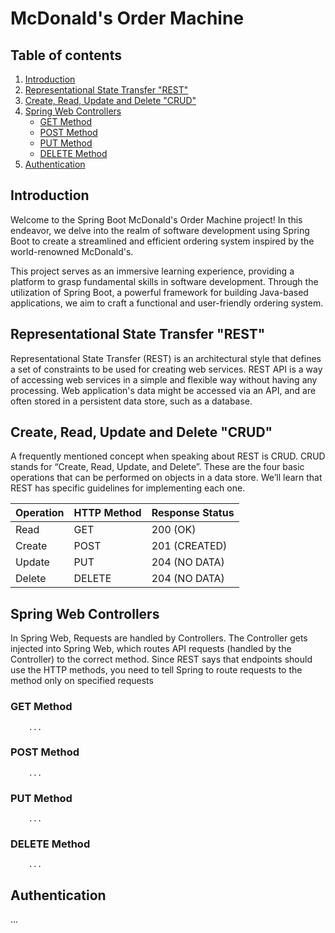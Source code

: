 # McDonald's Order Machine

## Table of contents
1. [Introduction](#introduction)
2. [Representational State Transfer "REST"](#rest)
3. [Create, Read, Update and Delete "CRUD"](#crud)
4. [Spring Web Controllers](#spring_web_controllers)
    - [GET Method](#get_method)
    - [POST Method](#post_method)
    - [PUT Method](#put_method)
    - [DELETE Method](#delete_method)
5. [Authentication](#authentication)


## Introduction <a name="introduction"></a>
Welcome to the Spring Boot McDonald's Order Machine project! In this endeavor, we delve into the realm of 
software development using Spring Boot to create a streamlined and efficient ordering system inspired by 
the world-renowned McDonald's.

This project serves as an immersive learning experience, providing a platform to grasp fundamental skills 
in software development. Through the utilization of Spring Boot, a powerful framework for building Java-based 
applications, we aim to craft a functional and user-friendly ordering system.

## Representational State Transfer "REST" <a name="rest"></a>
Representational State Transfer (REST) is an architectural style that defines a set of constraints to be used 
for creating web services. REST API is a way of accessing web services in a simple and flexible way without
having any processing. Web application's data might be accessed via an API, and are often stored in a persistent 
data store, such as a database.

## Create, Read, Update and Delete "CRUD" <a name="crud"></a>
A frequently mentioned concept when speaking about REST is CRUD. CRUD stands for “Create, Read, Update, and Delete”.
These are the four basic operations that can be performed on objects in a data store. We’ll learn that REST has 
specific guidelines for implementing each one.

| Operation | HTTP Method | Response Status |
|-----------|-------------|-----------------|
| Read      | GET         | 200 (OK)        |
| Create    | POST        | 201 (CREATED)   |
| Update    | PUT         | 204 (NO DATA)   |
| Delete    | DELETE      | 204 (NO DATA)   |

## Spring Web Controllers <a name="spring_web_controllers"></a>
In Spring Web, Requests are handled by Controllers. The Controller gets injected into Spring Web, which routes API
requests (handled by the Controller) to the correct method. Since REST says that endpoints should use the HTTP 
methods, you need to tell Spring to route requests to the method only on specified requests

### GET Method <a name="get_method"></a>
```
    ...
```

### POST Method <a name="post_method"></a>
```
    ...
```

### PUT Method <a name="put_method"></a>
```
    ...
```

### DELETE Method <a name="delete_method"></a>
```
    ...
```

## Authentication <a name="authentication"></a>
...
